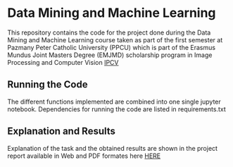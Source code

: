 # Data Mining and Machine Learning
This repository contains the code for the project done during the Data Mining and Machine Learning course taken as part of the first semester at Pazmany Peter Catholic University (PPCU) which is part of the Erasmus Mundus Joint Masters Degree (EMJMD) scholarship program in Image Processing and Computer Vision [IPCV](http://ipcv.eu/)

## Running the Code
The different functions implemented are combined into one single jupyter notebook. Dependencies for running the code are listed in requirements.txt

## Explanation and Results
Explanation of the task and the obtained results are shown in the project report available in Web and PDF formates here [HERE](https://talalwasim.weebly.com/data-mining-and-machine-learning-aps-failure-at-scania-trucks-data-set.html)
